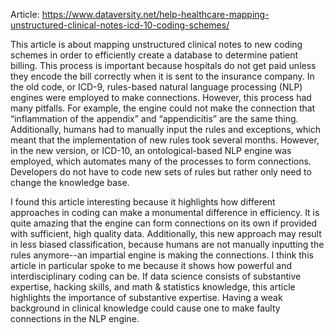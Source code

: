 Article: https://www.dataversity.net/help-healthcare-mapping-unstructured-clinical-notes-icd-10-coding-schemes/

  This article is about mapping unstructured clinical notes to new coding schemes in order to efficiently create a database to determine patient billing. This process is important because hospitals do not get paid unless they encode the bill correctly when it is sent to the insurance company. In the old code, or ICD-9, rules-based natural language processing (NLP) engines were employed to make connections. However, this process had many pitfalls. For example, the engine could not make the connection that “inflammation of the appendix” and “appendicitis” are the same thing. Additionally, humans had to manually input the rules and exceptions, which meant that the implementation of new rules took several months. However, in the new version, or ICD-10, an ontological-based NLP engine was employed, which automates many of the processes to form connections. Developers do not have to code new sets of rules but rather only need to change the knowledge base.  

I found this article interesting because it highlights how different approaches in coding can make a monumental difference in efficiency. It is quite amazing that the engine can form connections on its own if provided with sufficient, high quality data. Additionally, this new approach may result in less biased classification, because humans are not manually inputting the rules anymore--an impartial engine is making the connections. I think this article in particular spoke to me because it shows how powerful and interdisciplinary coding can be. If data science consists of substantive expertise, hacking skills, and math & statistics knowledge, this article highlights the importance of substantive expertise. Having a weak background in clinical knowledge could cause one to make faulty connections in the NLP engine. 
